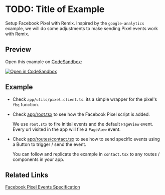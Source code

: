 # TODO: Title of Example

Setup Facebook Pixel with Remix. Inspired by the ```google-analytics``` example, we will do some adjustments to make sending Pixel events work with Remix.



## Preview

Open this example on [CodeSandbox](https://codesandbox.com):

<!-- TODO: update this link to the path for your example: -->

[![Open in CodeSandbox](https://codesandbox.io/static/img/play-codesandbox.svg)](https://codesandbox.io/s/github/remix-run/examples/tree/main/__template)

## Example

- Check ```app/utils/pixel.client.ts```. its a simple wrapper for the pixel's ```fbq``` function.

- Check [app/root.tsx](./app/root.tsx) to see how the Facebook Pixel script is added.

  We use ```root.stx``` to fire initial events and the default ```PageView``` event. Every url visited in the app will fire a ```PageView``` event.

- Check [app/routes/contact.tsx](./app/routes/contact.tsx) to see how to send specific events using a Button to trigger / send the event.

  You can follow and replicate the example in ```contact.tsx``` to any routes / components in your app.

## Related Links

[Facebook Pixel Events Specification](https://developers.facebook.com/docs/meta-pixel/reference)
